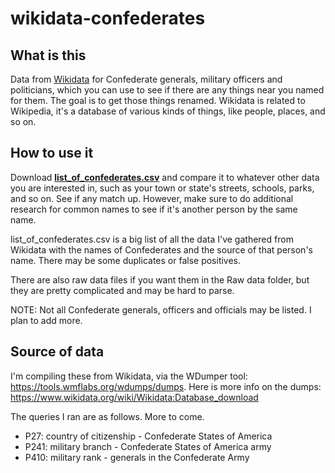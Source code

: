 # wikidata-confederates

## What is this
Data from [Wikidata](https://www.wikidata.org) for Confederate generals, military officers and politicians, which you can use to see if there are any things near you named for them. The goal is to get those things renamed. Wikidata is related to Wikipedia, it's a database of various kinds of things, like people, places, and so on.

## How to use it
Download **[list_of_confederates.csv](https://raw.githubusercontent.com/aawiseman/wikidata-confederates/master/list_of_confederates.csv)**  and compare it to whatever other data you are interested in, such as your town or state's streets, schools, parks, and so on. See if any match up. However, make sure to do additional research for common names to see if it's another person by the same name. 

list_of_confederates.csv is a big list of all the data I've gathered from Wikidata with the names of Confederates and the source of that person's name. There may be some duplicates or false positives.

There are also raw data files if you want them in the Raw data folder, but they are pretty complicated and may be hard to parse.

NOTE: Not all Confederate generals, officers and officials may be listed. I plan to add more.

## Source of data
I'm compiling these from Wikidata, via the WDumper tool: https://tools.wmflabs.org/wdumps/dumps. Here is more info on the dumps: https://www.wikidata.org/wiki/Wikidata:Database_download

The queries I ran are as follows. More to come.

- P27: country of citizenship - Confederate States of America
- P241: military branch - Confederate States of America army
- P410: military rank - generals in the Confederate Army


